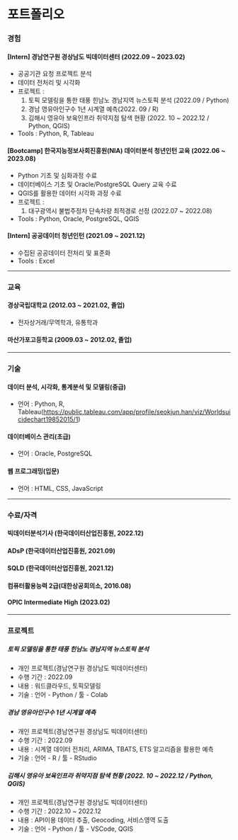 # 포트폴리오

### 경험

#### [Intern] 경남연구원 경상남도 빅데이터센터 (2022.09 ~ 2023.02)
 * 공공기관 요청 프로젝트 분석
 * 데이터 전처리 및 시각화
 * 프로젝트 : 
   1. 토픽 모델링을 통한 태풍 힌남노 경남지역 뉴스토픽 분석 (2022.09 / Python)
   2. 경남 영유아인구수 1년 시계열 예측(2022. 09 / R)
   3. 김해시 영유아 보육인프라 취약지점 탐색 현황 (2022. 10 ~ 2022.12 / Python, QGIS)
 * Tools : Python, R, Tableau

#### [Bootcamp] 한국지능정보사회진흥원(NIA) 데이터분석 청년인턴 교육 (2022.06 ~ 2023.08)
 * Python 기초 및 심화과정 수료 
 * 데이터베이스 기초 및 Oracle/PostgreSQL Query 교육 수료
 * QGIS를 활용한 데이터 시각화 과정 수료
 * 프로젝트 : 
   1. 대구광역시 불법주정차 단속차량 최적경로 선정 (2022.07 ~ 2022.08)
 * Tools : Python, Oracle, PostgreSQL, QGIS

#### [Intern] 공공데이터 청년인턴 (2021.09 ~ 2021.12)
 * 수집된 공공데이터 전처리 및 표준화
 * Tools : Excel 

***

### 교육

#### 경상국립대학교 (2012.03 ~ 2021.02, 졸업)
 * 전자상거래/무역학과, 유통학과

#### 마산가포고등학교 (2009.03 ~ 2012.02, 졸업)

***

### 기술

#### 데이터 분석, 시각화, 통계분석 및 모델링(중급)
 * 언어 : Python, R, Tableau(https://public.tableau.com/app/profile/seokjun.han/viz/Worldsuicidechart19852015/1)

#### 데이터베이스 관리(초급)
 * 언어 : Oracle, PostgreSQL

#### 웹 프로그래밍(입문)
 * 언어 : HTML, CSS, JavaScript

***

### 수료/자격

#### 빅데이터분석기사 (한국데이터산업진흥원, 2022.12)

#### ADsP (한국데이터산업진흥원, 2021.09)

#### SQLD (한국데이터산업진흥원, 2021.12)

#### 컴퓨터활용능력 2급(대한상공회의소, 2016.08)

#### OPIC Intermediate High (2023.02)

***

### 프로젝트

##### 토픽 모델링을 통한 태풍 힌남노 경남지역 뉴스토픽 분석
 * 개인 프로젝트(경남연구원 경상남도 빅데이터센터)
 * 수행 기간 : 2022.09
 * 내용 : 워드클라우드, 토픽모델링
 * 기술 : 언어 - Python / 툴 - Colab

##### 경남 영유아인구수 1년 시계열 예측
 * 개인 프로젝트(경남연구원 경상남도 빅데이터센터)
 * 수행 기간 : 2022.09
 * 내용 : 시계열 데이터 전처리, ARIMA, TBATS, ETS 알고리즘을 활용한 예측
 * 기술 : 언어 - R / 툴 - RStudio

##### 김해시 영유아 보육인프라 취약지점 탐색 현황 (2022. 10 ~ 2022.12 / Python, QGIS)
 * 개인 프로젝트(경남연구원 경상남도 빅데이터센터)
 * 수행 기간 : 2022.10 ~ 2022.12
 * 내용 : API이용 데이터 추출, Geocoding, 서비스영역 도출
 * 기술 : 언어 - Python / 툴 - VSCode, QGIS

